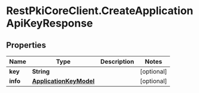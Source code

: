 # RestPkiCoreClient.CreateApplicationApiKeyResponse

## Properties
Name | Type | Description | Notes
------------ | ------------- | ------------- | -------------
**key** | **String** |  | [optional] 
**info** | [**ApplicationKeyModel**](ApplicationKeyModel.md) |  | [optional] 
